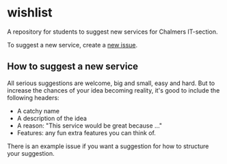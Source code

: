 # wishlist
A repository for students to suggest new services for Chalmers IT-section.

To suggest a new service, create a [new issue](https://github.com/cthit/wishlist/issues).

## How to suggest a new service

All serious suggestions are welcome, big and small, easy and hard. But to increase the chances of your idea becoming reality, it's good to include the following headers:

* A catchy name
* A description of the idea
* A reason: "This service would be great because ..."
* Features: any fun extra features you can think of.

There is an example issue if you want a suggestion for how to structure your suggestion.
